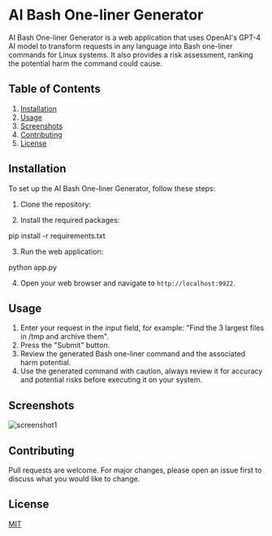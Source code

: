 # AI Bash One-liner Generator

AI Bash One-liner Generator is a web application that uses OpenAI's GPT-4 AI model to transform requests in any language into Bash one-liner commands for Linux systems. It also provides a risk assessment, ranking the potential harm the command could cause.

## Table of Contents

1. [Installation](#installation)
2. [Usage](#usage)
3. [Screenshots](#screenshots)
4. [Contributing](#contributing)
5. [License](#license)

## Installation

To set up the AI Bash One-liner Generator, follow these steps:

1. Clone the repository:


2. Install the required packages:

pip install -r requirements.txt

3. Run the web application:

python app.py

4. Open your web browser and navigate to `http://localhost:9922`.

## Usage

1. Enter your request in the input field, for example: "Find the 3 largest files in /tmp and archive them".
2. Press the "Submit" button.
3. Review the generated Bash one-liner command and the associated harm potential.
4. Use the generated command with caution, always review it for accuracy and potential risks before executing it on your system.

## Screenshots

![screenshot1](./screenshot/screenshot1.jpg)

## Contributing

Pull requests are welcome. For major changes, please open an issue first to discuss what you would like to change.

## License

[MIT](./LICENSE)
